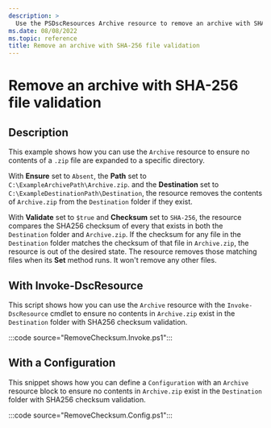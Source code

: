 ```yaml
---
description: >
  Use the PSDscResources Archive resource to remove an archive with SHA-256 file validation.
ms.date: 08/08/2022
ms.topic: reference
title: Remove an archive with SHA-256 file validation
---
```


# Remove an archive with SHA-256 file validation

## Description

This example shows how you can use the `Archive` resource to ensure no contents of a `.zip` file are
expanded to a specific directory.

With **Ensure** set to `Absent`, the **Path** set to `C:\ExampleArchivePath\Archive.zip`. and the
**Destination** set to `C:\ExampleDestinationPath\Destination`, the resource removes the contents of
`Archive.zip` from the `Destination` folder if they exist.

With **Validate** set to `$true` and **Checksum** set to `SHA-256`, the resource compares the SHA256
checksum of every that exists in both the `Destination` folder and `Archive.zip`. If the checksum
for any file in the `Destination` folder matches the checksum of that file in `Archive.zip`, the
resource is out of the desired state. The resource removes those matching files when its **Set**
method runs. It won't remove any other files.

## With Invoke-DscResource

This script shows how you can use the `Archive` resource with the `Invoke-DscResource` cmdlet to
ensure no contents in `Archive.zip` exist in the `Destination` folder with SHA256 checksum
validation.

:::code source="RemoveChecksum.Invoke.ps1":::

## With a Configuration

This snippet shows how you can define a `Configuration` with an `Archive` resource block to ensure
no contents in `Archive.zip` exist in the `Destination` folder with SHA256 checksum validation.

:::code source="RemoveChecksum.Config.ps1":::
